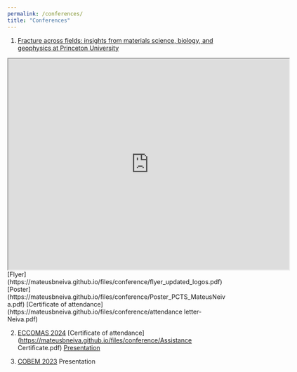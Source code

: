 ```yaml
---
permalink: /conferences/
title: "Conferences"
---
```


1. [Fracture across fields: insights from materials science, biology, and geophysics at Princeton University](https://pcts.princeton.edu/events/2024/fracture-across-fields-insights-materials-science-biology-and-geophysics)
<iframe src="https://mateusbneiva.github.io/files/conference/Poster_PCTS_MateusNeiva.pdf" width="640" height="480" allow="autoplay"></iframe> 
[Flyer](https://mateusbneiva.github.io/files/conference/flyer_updated_logos.pdf)
[Poster](https://mateusbneiva.github.io/files/conference/Poster_PCTS_MateusNeiva.pdf) 
[Certificate of attendance](https://mateusbneiva.github.io/files/conference/attendance letter- Neiva.pdf)

2. [ECCOMAS 2024](https://eccomas2024.org/) 
[Certificate of attendance](https://mateusbneiva.github.io/files/conference/Assistance Certificate.pdf)
[Presentation](https://mateusbneiva.github.io/files/conference/ECCOMAS_2024_Plugin_040624.pdf)

4. [COBEM 2023](https://eventos.abcm.org.br/cobem2023/) 
Presentation
